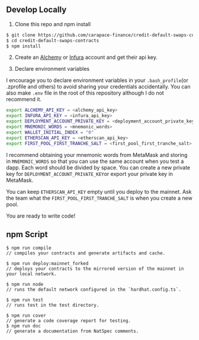 ## Develop Locally

1. Clone this repo and npm install

```bash
$ git clone https://github.com/carapace-finance/credit-default-swaps-contracts
$ cd credit-default-swaps-contracts
$ npm install
```

2. Create an [Alchemy](https://www.alchemy.com/) or [Infura](https://infura.io/) account and get their api key.

3. Declare environment variables

I encourage you to declare environment variables in your `.bash_profile`(or .zprofile and others) to avoid sharing your credentials accidentally. You can also make `.env` file in the root of this repository although I do not recommend it.

```bash
export ALCHEMY_API_KEY = <alchemy_api_key>
export INFURA_API_KEY = <infura_api_key>
export DEPLOYMENT_ACCOUNT_PRIVATE_KEY = <deployment_account_private_key>
export MNEMONIC_WORDS = <mnemonic_words>
export WALLET_INITIAL_INDEX = "0"
export ETHERSCAN_API_KEY = <etherscan_api_key>
export FIRST_POOL_FIRST_TRANCHE_SALT = <first_pool_first_tranche_salt>
```

I recommend obtaining your mnemonic words from MetaMask and storing in `MNEMONIC_WORDS` so that you can use the same account when you test a dapp. Each word should be divided by space. You can create a new private key for `DEPLOYMENT_ACCOUNT_PRIVATE_KEY`or export your private key in MetaMask.  

You can keep `ETHERSCAN_API_KEY` empty until you deploy to the mainnet. Ask the team what the `FIRST_POOL_FIRST_TRANCHE_SALT` is when you create a new pool. 

You are ready to write code!

## npm Script

```
$ npm run compile
// compiles your contracts and generate artifacts and cache.

$ npm run deploy:mainnet_forked
// deploys your contracts to the mirrored version of the mainnet in your local network.

$ npm run node
// runs the default network configured in the `hardhat.config.ts`.

$ npm run test
// runs test in the test directory.

$ npm run cover
// generate a code coverage report for testing.
$ npm run doc
// generate a documentation from NatSpec comments.
```
